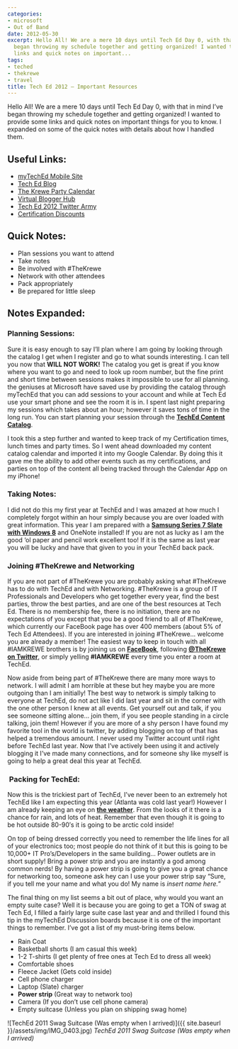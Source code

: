 ```yaml
---
categories:
- microsoft
- Out of Band
date: 2012-05-30
excerpt: Hello All! We are a mere 10 days until Tech Ed Day 0, with that in mind I’ve
  began throwing my schedule together and getting organized! I wanted to provide some
  links and quick notes on important...
tags:
- teched
- thekrewe
- travel
title: Tech Ed 2012 – Important Resources
---
```


Hello All! We are a mere 10 days until Tech Ed Day 0, with that in mind I’ve began throwing my schedule together and getting organized! I wanted to provide some links and quick notes on important things for you to know. I expanded on some of the quick notes with details about how I handled them.

## Useful Links:

- [myTechEd Mobile Site](http://m.myteched.com/)
- [Tech Ed Blog](http://northamerica.msteched.com/blog#fbid=15Ixp1H8cb0)
- [The Krewe Party Calendar](http://www.techedkrewe.com/)
- [Virtual Blogger Hub](http://virtualbloggerhub.com/)
- [Tech Ed 2012 Twitter Army](http://myitforum.com/myitforumwp/2012/05/07/twitter-army-iv-teched-2012-edition/)
- [Certification Discounts](http://northamerica.msteched.com/certification#fbid=15Ixp1H8cb0)

## Quick Notes:

- Plan sessions you want to attend
- Take notes
- Be involved with #TheKrewe
- Network with other attendees
- Pack appropriately
- Be prepared for little sleep

<!--more-->

## Notes Expanded:

### Planning Sessions:

Sure it is easy enough to say I’ll plan where I am going by looking through the catalog I get when I register and go to what sounds interesting. I can tell you now that **WILL NOT WORK!** The catalog you get is great if you know where you want to go and need to look up room number, but the fine print and short time between sessions makes it impossible to use for all planning. the geniuses at Microsoft have saved use by providing the catalog through myTechEd that you can add sessions to your account and while at Tech Ed use your smart phone and see the room it is in. I spent last night preparing my sessions which takes about an hour; however it saves tons of time in the long run. You can start planning your session through the **[TechEd Content Catalog](http://northamerica.msteched.com/contentcatalog?ck=no#fbid=15Ixp1H8cb0)**.

I took this a step further and wanted to keep track of my Certification times, lunch times and party times. So I went ahead downloaded my content catalog calendar and imported it into my Google Calendar. By doing this it gave me the ability to add other events such as my certifications, and parties on top of the content all being tracked through the Calendar App on my iPhone!

### Taking Notes:

I did not do this my first year at TechEd and I was amazed at how much I completely forgot within an hour simply because you are over loaded with great information. This year I am prepared with a **[Samsung Series 7 Slate with Windows 8](http://mattblogsit.com/2012/01/22/making-a-windows-8-slate/)** and OneNote installed! If you are not as lucky as I am the good ‘ol paper and pencil work excellent too! If it is the same as last year you will be lucky and have that given to you in your TechEd back pack.

### Joining #TheKrewe and Networking

If you are not part of #TheKrewe you are probably asking what #TheKrewe has to do with TechEd and with Networking. #TheKrewe is a group of IT Professionals and Developers who get together every year, find the best parties, throw the best parties, and are one of the best resources at Tech Ed. There is no membership fee, there is no initiation, there are no expectations of you except that you be a good friend to all of #TheKrewe, which currently our FaceBook page has over 400 members (about 5% of Tech Ed Attendees). If you are interested in joining #TheKrewe… welcome you are already a member! The easiest way to keep in touch with all #IAMKREWE brothers is by joining us on **[FaceBook](https://www.facebook.com/groups/TheKrewe/)**, following **[@TheKrewe on Twitter](https://twitter.com/#!/Thekrewe)**, or simply yelling **#IAMKREWE** every time you enter a room at TechEd.

Now aside from being part of #TheKrewe there are many more ways to network. I will admit I am horrible at these but hey maybe you are more outgoing than I am initially! The best way to network is simply talking to everyone at TechEd, do not act like I did last year and sit in the corner with the one other person I knew at all events. Get yourself out and talk, if you see someone sitting alone… join them, if you see people standing in a circle talking, join them! However if you are more of a shy person I have found my favorite tool in the world is twitter, by adding blogging on top of that has helped a tremendous amount. I never used my Twitter account until right before TechEd last year. Now that I’ve actively been using it and actively blogging it I’ve made many connections, and for someone shy like myself is going to help a great deal this year at TechEd.

###  Packing for TechEd:

Now this is the trickiest part of TechEd, I’ve never been to an extremely hot TechEd like I am expecting this year (Atlanta was cold last year!) However I am already keeping an eye on **[the weather](http://www.weather.com/weather/tenday/Orlando+FL+USFL0372)**. From the looks of it there is a chance for rain, and lots of heat. Remember that even though it is going to be hot outside 80-90′s it is going to be arctic cold inside!

On top of being dressed correctly you need to remember the life lines for all of your electronics too; most people do not think of it but this is going to be 10,000+ IT Pro’s/Developers in the same building… Power outlets are in short supply! Bring a power strip and you are instantly a god among common nerds! By having a power strip is going to give you a great chance for networking too, someone ask hey can I use your power strip say “Sure, if you tell me your name and what you do! My name is _insert name here._”

The final thing on my list seems a bit out of place, why would you want an empty suite case? Well it is because you are going to get a TON of swag at Tech Ed, I filled a fairly large suite case last year and and thrilled I found this tip in the myTechEd Discussion boards because it is one of the important things to remember. I’ve got a list of my must-bring items below.

- Rain Coat
- Basketball shorts (I am casual this week)
- 1-2 T-shirts (I get plenty of free ones at Tech Ed to dress all week)
- Comfortable shoes
- Fleece Jacket (Gets cold inside)
- Cell phone charger
- Laptop (Slate) charger
- **Power strip** (Great way to network too)
- Camera (If you don’t use cell phone camera)
- Empty suitcase (Unless you plan on shipping swag home)

![TechEd 2011 Swag Suitcase (Was empty when I arrived)]({{ site.baseurl }}/assets/img/IMG_0403.jpg)
*TechEd 2011 Swag Suitcase (Was empty when I arrived)*